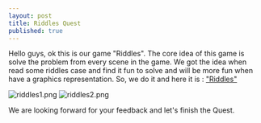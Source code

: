 ```yaml
---
layout: post
title: Riddles Quest
published: true
---
```


Hello guys, ok this is our game "Riddles". The core idea of this game is solve the problem from every scene in the game. We got the idea when read some riddles case and find it fun to solve and will be more fun when have a graphics representation. So, we do it and here it is : ["Riddles"](https://azure.itch.io/riddles)

![riddles1.png]({{site.baseurl}}/_posts/riddles1.png)
![riddles2.png]({{site.baseurl}}/_posts/riddles2.png)


We are looking forward for your feedback and let's finish the Quest.
